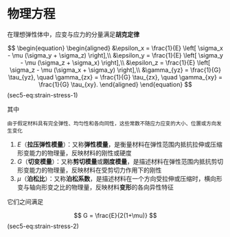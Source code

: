 # 物理方程

在理想弹性体中，应变与应力的分量满足**胡克定律**

$$
\begin{equation}
\begin{aligned}
&\epsilon_x = \frac{1}{E} \left[ \sigma_x - \mu (\sigma_y + \sigma_z) \right],\\
&\epsilon_y = \frac{1}{E} \left[ \sigma_y - \mu (\sigma_z + \sigma_x) \right],\\
&\epsilon_z = \frac{1}{E} \left[ \sigma_z - \mu (\sigma_x + \sigma_y) \right],\\
&\gamma_{yz} = \frac{1}{G} \tau_{yz}, \quad \gamma_{zx} = \frac{1}{G} \tau_{zx}, \quad \gamma_{xy} = \frac{1}{G} \tau_{xy}.
\end{aligned}
\end{equation}
$$ (sec5-eq:strain-stress-1)

其中

```{margin}
由于假定材料具有完全弹性、均匀性和各向同性，这些常数不随应力应变的大小、位置或方向发生变化
```

1. $E$（**拉压弹性模量**）：又称**弹性模量**，是衡量材料在弹性范围内抵抗拉伸或压缩形变能力的物理量，反映材料的刚性或硬度
2. $G$（**切变模量**）：又称**剪切模量**或**刚度模量**，是描述材料在弹性范围内抵抗剪切形变能力的物理量，反映材料在受剪切力作用下的刚性
3. $\mu$（**泊松比**）：又称**泊松系数**，是描述材料在一个方向受拉伸或压缩时，横向形变与轴向形变之比的物理量，反映材料**变形**的各向异性特征

它们之间满足

$$
G = \frac{E}{2(1+\mu)}
$$ (sec5-eq:strain-stress-2)
